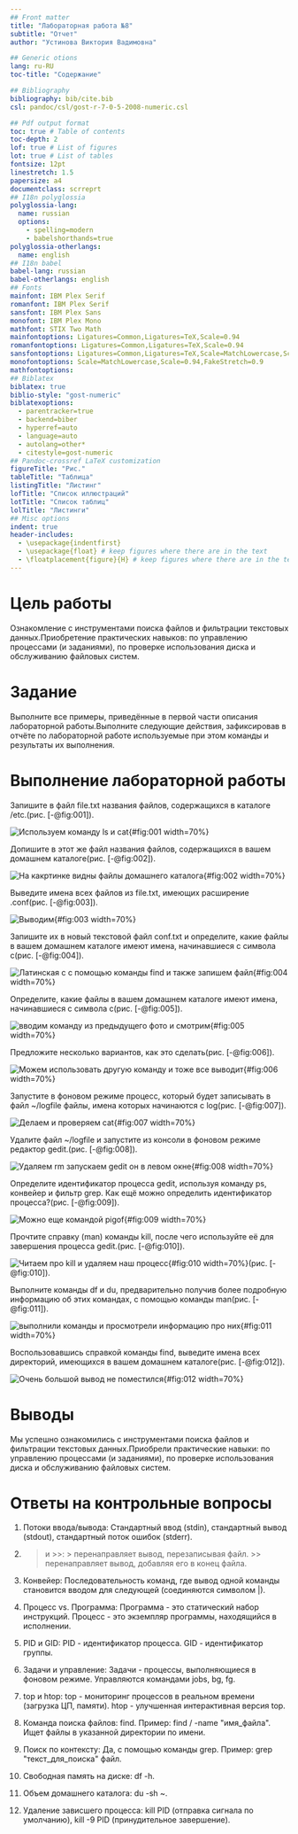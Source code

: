 ```yaml
---
## Front matter
title: "Лабораторная работа №8"
subtitle: "Отчет"
author: "Устинова Виктория Вадимовна"

## Generic otions
lang: ru-RU
toc-title: "Содержание"

## Bibliography
bibliography: bib/cite.bib
csl: pandoc/csl/gost-r-7-0-5-2008-numeric.csl

## Pdf output format
toc: true # Table of contents
toc-depth: 2
lof: true # List of figures
lot: true # List of tables
fontsize: 12pt
linestretch: 1.5
papersize: a4
documentclass: scrreprt
## I18n polyglossia
polyglossia-lang:
  name: russian
  options:
	- spelling=modern
	- babelshorthands=true
polyglossia-otherlangs:
  name: english
## I18n babel
babel-lang: russian
babel-otherlangs: english
## Fonts
mainfont: IBM Plex Serif
romanfont: IBM Plex Serif
sansfont: IBM Plex Sans
monofont: IBM Plex Mono
mathfont: STIX Two Math
mainfontoptions: Ligatures=Common,Ligatures=TeX,Scale=0.94
romanfontoptions: Ligatures=Common,Ligatures=TeX,Scale=0.94
sansfontoptions: Ligatures=Common,Ligatures=TeX,Scale=MatchLowercase,Scale=0.94
monofontoptions: Scale=MatchLowercase,Scale=0.94,FakeStretch=0.9
mathfontoptions:
## Biblatex
biblatex: true
biblio-style: "gost-numeric"
biblatexoptions:
  - parentracker=true
  - backend=biber
  - hyperref=auto
  - language=auto
  - autolang=other*
  - citestyle=gost-numeric
## Pandoc-crossref LaTeX customization
figureTitle: "Рис."
tableTitle: "Таблица"
listingTitle: "Листинг"
lofTitle: "Список иллюстраций"
lotTitle: "Список таблиц"
lolTitle: "Листинги"
## Misc options
indent: true
header-includes:
  - \usepackage{indentfirst}
  - \usepackage{float} # keep figures where there are in the text
  - \floatplacement{figure}{H} # keep figures where there are in the text
---
```


# Цель работы

Ознакомление с инструментами поиска файлов и фильтрации текстовых данных.Приобретение практических навыков: по управлению процессами (и заданиями), по проверке использования диска и обслуживанию файловых систем.

# Задание

Выполните все примеры, приведённые в первой части описания лабораторной работы.Выполните следующие действия, зафиксировав в отчёте по лабораторной работе
используемые при этом команды и результаты их выполнения.

# Выполнение лабораторной работы

Запишите в файл file.txt названия файлов, содержащихся в каталоге /etc.(рис. [-@fig:001]).

![Используем команду ls и cat](image/1.jpg){#fig:001 width=70%}

Допишите в этот же файл названия файлов, содержащихся в вашем домашнем каталоге(рис. [-@fig:002]).

![На какртинке видны файлы домашнего каталога](image/2.jpg){#fig:002 width=70%}

Выведите имена всех файлов из file.txt, имеющих расширение .conf(рис. [-@fig:003]).

![Выводим](image/3.jpg){#fig:003 width=70%}

Запишите их в новый текстовой файл conf.txt и определите, какие файлы в вашем домашнем каталоге имеют имена, начинавшиеся с символа c(рис. [-@fig:004]).

![Латинская с с помощью команды find и также запишем файл](image/4.jpg){#fig:004 width=70%}

Определите, какие файлы в вашем домашнем каталоге имеют имена, начинавшиеся с символа c(рис. [-@fig:005]).

![вводим команду из предыдущего фото и смотрим](image/5.jpg){#fig:005 width=70%}

Предложите несколько вариантов, как это сделать(рис. [-@fig:006]).

![Можем использовать другую команду и тоже все выводит](image/6.jpg){#fig:006 width=70%}

Запустите в фоновом режиме процесс, который будет записывать в файл ~/logfile файлы, имена которых начинаются с log(рис. [-@fig:007]).

![Делаем и проверяем cat](image/7.jpg){#fig:007 width=70%}

Удалите файл ~/logfile и запустите из консоли в фоновом режиме редактор gedit.(рис. [-@fig:008]).

![Удаляем rm запускаем gedit он в левом окне](image/8.jpg){#fig:008 width=70%}

Определите идентификатор процесса gedit, используя команду ps, конвейер и фильтр grep. Как ещё можно определить идентификатор процесса?(рис. [-@fig:009]).

![Можно еще командой pigof](image/9.jpg){#fig:009 width=70%}

Прочтите справку (man) команды kill, после чего используйте её для завершения процесса gedit.(рис. [-@fig:010]).

![Читаем про kill и удаляем наш процесс](image/10.jpg){#fig:010 width=70%}(рис. [-@fig:010]).

Выполните команды df и du, предварительно получив более подробную информацию об этих командах, с помощью команды man(рис. [-@fig:011]).

![выполнили команды и просмотрели информацию про них](image/11.jpg){#fig:011 width=70%}

Воспользовавшись справкой команды find, выведите имена всех директорий, имеющихся в вашем домашнем каталоге(рис. [-@fig:012]).

![Очень большой вывод не поместился](image/12.jpg){#fig:012 width=70%}

# Выводы

Мы успешно ознакомились с инструментами поиска файлов и фильтрации текстовых данных.Приобрели практические навыки: по управлению процессами (и заданиями), по проверке использования диска и обслуживанию файловых систем.

# Ответы на контрольные вопросы

1. Потоки ввода/вывода: Стандартный ввод (stdin), стандартный вывод (stdout), стандартный поток ошибок (stderr).

2. > и >>: > перенаправляет вывод, перезаписывая файл. >> перенаправляет вывод, добавляя его в конец файла.

3. Конвейер: Последовательность команд, где вывод одной команды становится вводом для следующей (соединяются символом |).

4. Процесс vs. Программа: Программа - это статический набор инструкций. Процесс - это экземпляр программы, находящийся в исполнении.

5. PID и GID: PID - идентификатор процесса. GID - идентификатор группы.

6. Задачи и управление: Задачи - процессы, выполняющиеся в фоновом режиме. Управляются командами jobs, bg, fg.

7. top и htop: top - мониторинг процессов в реальном времени (загрузка ЦП, памяти). htop - улучшенная интерактивная версия top.

8. Команда поиска файлов: find. Пример: find / -name "имя_файла". Ищет файлы в указанной директории по имени.

9. Поиск по контексту: Да, с помощью команды grep. Пример: grep "текст_для_поиска" файл.

10. Свободная память на диске: df -h.

11. Объем домашнего каталога: du -sh ~.

12. Удаление зависшего процесса: kill PID (отправка сигнала по умолчанию), kill -9 PID (принудительное завершение).

